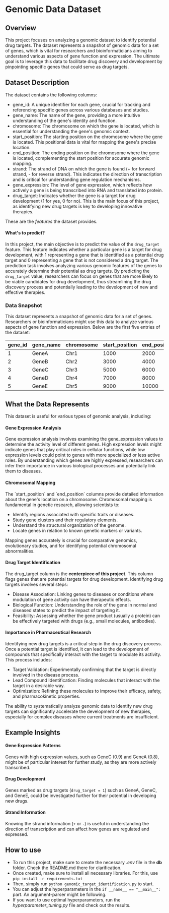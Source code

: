 # Genomic Data Dataset

## Overview

This project focuses on analyzing a genomic dataset to identify potential drug targets. The dataset represents a snapshot of genomic data for a set of genes, which is vital for researchers and bioinformaticians aiming to understand various aspects of gene function and expression. The ultimate goal is to leverage this data to facilitate drug discovery and development by pinpointing specific genes that could serve as drug targets.

## Dataset Description
The dataset contains the following columns:

- gene_id: A unique identifier for each gene, crucial for tracking and referencing specific genes across various databases and studies.
- gene_name: The name of the gene, providing a more intuitive understanding of the gene's identity and function.
- chromosome: The chromosome on which the gene is located, which is essential for understanding the gene's genomic context.
- start_position: The starting position on the chromosome where the gene is located. This positional data is vital for mapping the gene's precise location.
- end_position: The ending position on the chromosome where the gene is located, complementing the start position for accurate genomic mapping.
- strand: The strand of DNA on which the gene is found (+ for forward strand, - for reverse strand). This indicates the direction of transcription and is critical for understanding gene regulation mechanisms.
- gene_expression: The level of gene expression, which reflects how actively a gene is being transcribed into RNA and translated into protein.
- drug_target: Indicates whether the gene is a target for drug development (1 for yes, 0 for no). This is the main focus of this project, as identifying new drug targets is key to developing innovative therapies.

These are the *features* the dataset provides. 

#### What's to predict?

In this project, the main objective is to predict the value of the ``drug_target`` feature. This feature indicates whether a particular gene is a target for drug development, with 1 representing a gene that is identified as a potential drug target and 0 representing a gene that is not considered a drug target. The prediction task involves analyzing various genomic features of the genes to accurately determine their potential as drug targets. By predicting the ``drug_target`` value, researchers can focus on genes that are more likely to be viable candidates for drug development, thus streamlining the drug discovery process and potentially leading to the development of new and effective therapies. 


### Data Snapshot

This dataset represents a snapshot of genomic data for a set of genes. Researchers or bioinformaticians might use this data to analyze various aspects of gene function and expression. Below are the first five entries of the dataset:

| gene_id | gene_name | chromosome | start_position | end_position | strand | gene_expression | drug_target |
|---------|-----------|------------|----------------|--------------|--------|-----------------|-------------|
| 1       | GeneA     | Chr1       | 1000           | 2000         | +      | 0.8             | 1           |
| 2       | GeneB     | Chr2       | 3000           | 4000         | -      | 0.6             | 0           |
| 3       | GeneC     | Chr3       | 5000           | 6000         | +      | 0.9             | 1           |
| 4       | GeneD     | Chr4       | 7000           | 8000         | -      | 0.3             | 0           |
| 5       | GeneE     | Chr5       | 9000           | 10000         | +      | 0.7             | 1           |


## What the Data Represents

This dataset is useful for various types of genomic analysis, including:

#### Gene Expression Analysis
Gene expression analysis involves examining the gene_expression values to determine the activity level of different genes. High expression levels might indicate genes that play critical roles in cellular functions, while low expression levels could point to genes with more specialized or less active roles. By understanding which genes are highly expressed, researchers can infer their importance in various biological processes and potentially link them to diseases.

#### Chromosomal Mapping
The ´start_position´ and ´end_position´ columns provide detailed information about the gene's location on a chromosome. Chromosomal mapping is fundamental in genetic research, allowing scientists to:

- Identify regions associated with specific traits or diseases.
- Study gene clusters and their regulatory elements.
- Understand the structural organization of the genome.
- Locate genes in relation to known genetic markers or variants.

Mapping genes accurately is crucial for comparative genomics, evolutionary studies, and for identifying potential chromosomal abnormalities.

#### Drug Target Identification
The drug_target column is the **centerpiece of this project**. This column flags genes that are potential targets for drug development. Identifying drug targets involves several steps:

- Disease Association: Linking genes to diseases or conditions where modulation of gene activity can have therapeutic effects.
- Biological Function: Understanding the role of the gene in normal and diseased states to predict the impact of targeting it.
- Feasibility: Assessing whether the gene product (usually a protein) can be effectively targeted with drugs (e.g., small molecules, antibodies). 

#### Importance in Pharmaceutical Research
Identifying new drug targets is a critical step in the drug discovery process. Once a potential target is identified, it can lead to the development of compounds that specifically interact with the target to modulate its activity. This process includes:

- Target Validation: Experimentally confirming that the target is directly involved in the disease process.
- Lead Compound Identification: Finding molecules that interact with the target in a desirable way.
- Optimization: Refining these molecules to improve their efficacy, safety, and pharmacokinetic properties.

The ability to systematically analyze genomic data to identify new drug targets can significantly accelerate the development of new therapies, especially for complex diseases where current treatments are insufficient.

## Example Insights

#### Gene Expression Patterns
Genes with high expression values, such as GeneC (0.9) and GeneA (0.8), might be of particular interest for further study, as they are more actively transcribed.

#### Drug Development
Genes marked as drug targets (`drug_target = 1`) such as GeneA, GeneC, and GeneE, could be investigated further for their potential in developing new drugs.

#### Strand Information
Knowing the strand information (`+` or `-`) is useful in understanding the direction of transcription and can affect how genes are regulated and expressed.


## How to use

- To run this project, make sure to create the necessary _.env_ file in the **db** folder. Check the README.md there for clarification.
- Once created, make sure to install all necessary libraries. For this, use ```pip install -r requirements.txt```
- Then, simply run ```python genomic_target_identification.py``` to start. 
- You can adjust the hyperparameters in the ```if __name__ == "__main__":``` part. An argument-parser might be following.
- If you want to use optimal hyperparameters, run the *hyperparameter_tuning.py* file and check out the results.